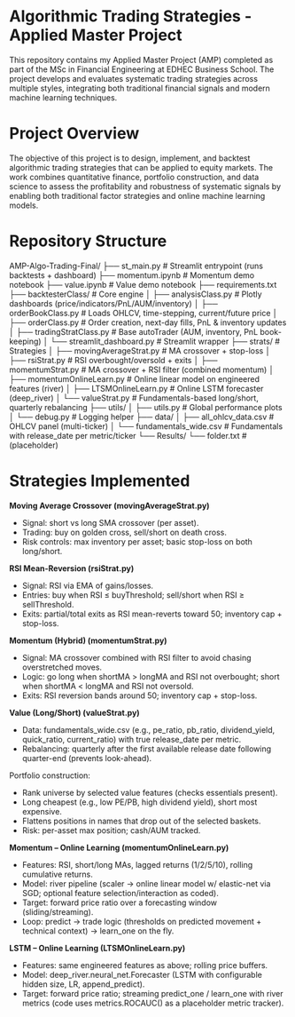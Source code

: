 # Algorithmic Trading Strategies - Applied Master Project      
This repository contains my Applied Master Project (AMP) completed as part of the MSc in Financial Engineering at EDHEC Business School. The project develops and evaluates systematic trading strategies across multiple styles, integrating both traditional financial signals and modern machine learning techniques.     

# Project Overview     
The objective of this project is to design, implement, and backtest algorithmic trading strategies that can be applied to equity markets. The work combines quantitative finance, portfolio construction, and data science to assess the profitability and robustness of systematic signals by enabling both traditional factor strategies and online machine learning models.    

# Repository Structure   

AMP-Algo-Trading-Final/
├── st_main.py # Streamlit entrypoint (runs backtests + dashboard)
├── momentum.ipynb # Momentum demo notebook
├── value.ipynb # Value demo notebook
├── requirements.txt
├── backtesterClass/ # Core engine
│ ├── analysisClass.py # Plotly dashboards (price/indicators/PnL/AUM/inventory)
│ ├── orderBookClass.py # Loads OHLCV, time-stepping, current/future price
│ ├── orderClass.py # Order creation, next-day fills, PnL & inventory updates
│ ├── tradingStratClass.py # Base autoTrader (AUM, inventory, PnL book-keeping)
│ └── streamlit_dashboard.py # Streamlit wrapper
├── strats/ # Strategies
│ ├── movingAverageStrat.py # MA crossover + stop-loss
│ ├── rsiStrat.py # RSI overbought/oversold + exits
│ ├── momentumStrat.py # MA crossover + RSI filter (combined momentum)
│ ├── momentumOnlineLearn.py # Online linear model on engineered features (river)
│ ├── LTSMOnlineLearn.py # Online LSTM forecaster (deep_river)
│ └── valueStrat.py # Fundamentals-based long/short, quarterly rebalancing
├── utils/
│ ├── utils.py # Global performance plots
│ └── debug.py # Logging helper
├── data/
│ ├── all_ohlcv_data.csv # OHLCV panel (multi-ticker)
│ └── fundamentals_wide.csv # Fundamentals with release_date per metric/ticker
└── Results/
└── folder.txt # (placeholder)



# Strategies Implemented

**Moving Average Crossover (movingAverageStrat.py)**         
- Signal: short vs long SMA crossover (per asset).   
- Trading: buy on golden cross, sell/short on death cross.   
- Risk controls: max inventory per asset; basic stop-loss on both long/short.      

**RSI Mean-Reversion (rsiStrat.py)**     
- Signal: RSI via EMA of gains/losses.    
- Entries: buy when RSI ≤ buyThreshold; sell/short when RSI ≥ sellThreshold.    
- Exits: partial/total exits as RSI mean-reverts toward 50; inventory cap + stop-loss.          

**Momentum (Hybrid) (momentumStrat.py)**         
- Signal: MA crossover combined with RSI filter to avoid chasing overstretched moves.       
- Logic: go long when shortMA > longMA and RSI not overbought; short when shortMA < longMA and RSI not oversold.       
- Exits: RSI reversion bands around 50; inventory cap + stop-loss.       

**Value (Long/Short) (valueStrat.py)**      
- Data: fundamentals_wide.csv (e.g., pe_ratio, pb_ratio, dividend_yield, quick_ratio, current_ratio) with true release_date per metric.     
- Rebalancing: quarterly after the first available release date following quarter-end (prevents look-ahead).
   
Portfolio construction:    
- Rank universe by selected value features (checks essentials present).     
- Long cheapest (e.g., low PE/PB, high dividend yield), short most expensive.        
- Flattens positions in names that drop out of the selected baskets.          
- Risk: per-asset max position; cash/AUM tracked.    

**Momentum – Online Learning (momentumOnlineLearn.py)**    
- Features: RSI, short/long MAs, lagged returns (1/2/5/10), rolling cumulative returns.     
- Model: river pipeline (scaler → online linear model w/ elastic-net via SGD; optional feature selection/interaction as coded).      
- Target: forward price ratio over a forecasting window (sliding/streaming).       
- Loop: predict → trade logic (thresholds on predicted movement + technical context) → learn_one on the fly.       

**LSTM – Online Learning (LTSMOnlineLearn.py)**    
- Features: same engineered features as above; rolling price buffers.      
- Model: deep_river.neural_net.Forecaster (LSTM with configurable hidden size, LR, append_predict).     
- Target: forward price ratio; streaming predict_one / learn_one with river metrics (code uses metrics.ROCAUC() as a placeholder metric tracker).           
